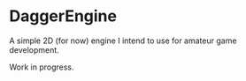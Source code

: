 # DaggerEngine

A simple 2D (for now) engine I intend to use for amateur game development.

Work in progress.
